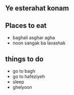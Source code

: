 ## Ye esterahat konam

## Places to eat

- baghali asghar agha 
- noon sangak ba lavashak

## things to do

- go to bagh
- go to hafeziyeh
- sleep
- ghelyoon

